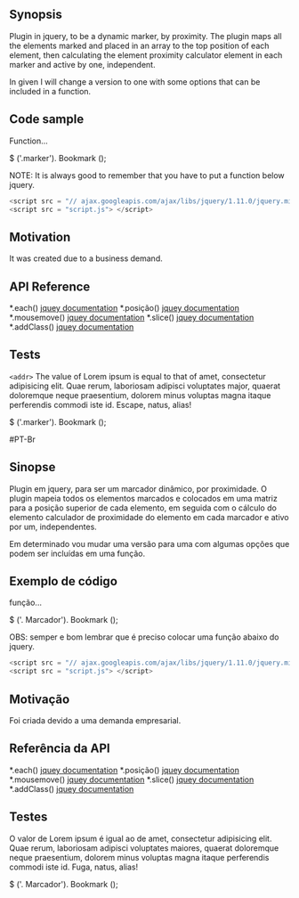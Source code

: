 ## Synopsis

Plugin in jquery, to be a dynamic marker, by proximity. The plugin maps all the elements marked and placed in an array to the top position of each element, then calculating the element proximity calculator element in each marker and active by one, independent.

In given I will change a version to one with some options that can be included in a function.

## Code sample

Function...

$ ('.marker'). Bookmark ();

NOTE: It is always good to remember that you have to put a function below jquery.

```javascript
<script src = "// ajax.googleapis.com/ajax/libs/jquery/1.11.0/jquery.min.js"> </script>
<script src = "script.js"> </script>
```


## Motivation

It was created due to a business demand.


## API Reference

*.each()
	[jquey documentation](https://api.jquery.com/each/)
*.posição()
	[jquey documentation](https://api.jquery.com/position)
*.mousemove()
	[jquey documentation](https://api.jquery.com/mousemove/)
*.slice()
	[jquey documentation](https://api.jquery.com/slice/)
*.addClass()
	[jquey documentation](https://api.jquery.com/addclass/)

## Tests


`<addr>`<span class = "marker"> The value of Lorem ipsum is equal to that of amet, consectetur adipisicing elit. Quae rerum, laboriosam adipisci voluptates major, quaerat doloremque neque praesentium, dolorem minus voluptas magna itaque perferendis commodi iste id. Escape, natus, alias! </span>

$ ('.marker'). Bookmark ();

#PT-Br

## Sinopse

Plugin em jquery, para ser um marcador dinâmico, por proximidade. O plugin mapeia todos os elementos marcados e colocados em uma matriz para a posição superior de cada elemento, em seguida com o cálculo do elemento calculador de proximidade do elemento em cada marcador e ativo por um, independentes.

Em determinado vou mudar uma versão para uma com algumas opções que podem ser incluídas em uma função.

## Exemplo de código

função...

$ ('. Marcador'). Bookmark ();

OBS: semper e bom lembrar que é preciso colocar uma função abaixo do jquery.

```javascript
<script src = "// ajax.googleapis.com/ajax/libs/jquery/1.11.0/jquery.min.js"> </script>
<script src = "script.js"> </script>
```


## Motivação

Foi criada devido a uma demanda empresarial.


## Referência da API

*.each()
	[jquey documentation](https://api.jquery.com/each/)
*.posição()
	[jquey documentation](https://api.jquery.com/position)
*.mousemove()
	[jquey documentation](https://api.jquery.com/mousemove/)
*.slice()
	[jquey documentation](https://api.jquery.com/slice/)
*.addClass()
	[jquey documentation](https://api.jquery.com/addclass/)


## Testes


<span class = "marker"> O valor de Lorem ipsum é igual ao de amet, consectetur adipisicing elit. Quae rerum, laboriosam adipisci voluptates maiores, quaerat doloremque neque praesentium, dolorem minus voluptas magna itaque perferendis commodi iste id. Fuga, natus, alias! </span>

$ ('. Marcador'). Bookmark ();